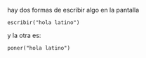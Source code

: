 hay dos formas de escribir algo en la pantalla 

```
escribir("hola latino")
```

y la otra es:



```
poner("hola latino")
```



